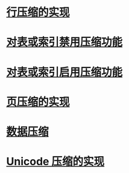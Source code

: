 # [行压缩的实现](row-compression-implementation.md)
# [对表或索引禁用压缩功能](disable-compression-on-a-table-or-index.md)
# [对表或索引启用压缩功能](enable-compression-on-a-table-or-index.md)
# [页压缩的实现](page-compression-implementation.md)
# [数据压缩](data-compression.md)
# [Unicode 压缩的实现](unicode-compression-implementation.md)
